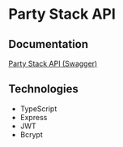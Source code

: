 # Party Stack API

## Documentation

[Party Stack API (Swagger)](http://localhost:3000/api-docs/)

## Technologies

- TypeScript
- Express
- JWT
- Bcrypt

